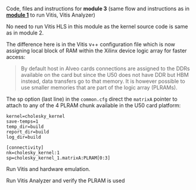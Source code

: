 Code, files and instructions for **module 3** (same flow and instructions as in [<b>module 1</b>](../module1_baseline) to run Vitis, Vitis Analyzer)

No need to run Vitis HLS in this module as the kernel source code is same as in module 2.

The difference here is in the Vitis v++ configuration file which is now assigning local block of RAM within the Xilinx device logic array for faster access:
> By default host in Alveo cards connections are assigned to the DDRs available on the card but since the U50 does not have DDR but HBM instead, data transfers go to that memory.  It is however possible to use smaller memories that are part of the logic array (PLRAMs).

The sp option (last line) in the <code>common.cfg</code> direct the <code>matrixA</code> pointer to attach to any of the 4 PLRAM chunk available in the U50 card platform:
```
kernel=cholesky_kernel
save-temps=1
temp_dir=build
report_dir=build
log_dir=build

[connectivity]
nk=cholesky_kernel:1
sp=cholesky_kernel_1.matrixA:PLRAM[0:3]
```

Run Vitis and hardware emulation.

Run Vitis Analyzer and verify the PLRAM is used

